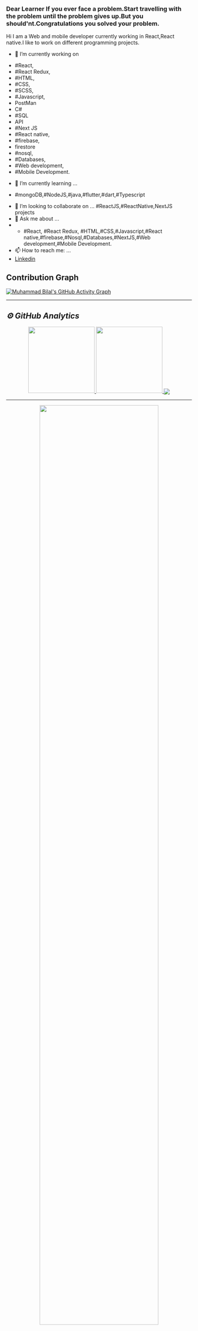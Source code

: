 ### Dear Learner If you ever face a problem.Start travelling with the problem until the problem gives up.But you should'nt.Congratulations you solved your problem.
<!--
**Muhammad-Bilal-7896/Muhammad-Bilal-7896** is a ✨ _special_ ✨ repository because its `README.md` (this file) appears on your GitHub profile.

Here are some ideas to get you started:

- 🔭 I’m currently working on #React,#React Redux,#HTML,#CSS,#Javascript,#React native,#firebase,#nosql,#Databases,#Web development,#Mobile Development.
- 🌱 I’m currently learning ...
- 👯 I’m looking to collaborate on ...
- 🤔 I’m looking for help with ...
- 💬 Ask me about ...
- 📫 How to reach me: ...
- 😄 Pronouns: ...
- ⚡ Fun fact: ...
-->
Hi I am a Web and mobile developer currently working in React,React native.I like to work on different programming projects.

- 🔭 I’m currently working on 
+ #React,
+ #React Redux,
+ #HTML,
+ #CSS,
+ #SCSS,
+ #Javascript,
+ PostMan
+ C#
+ #SQL
+ API
+ #Next JS
+ #React native,
+ #firebase,
+ firestore
+ #nosql,
+ #Databases,
+ #Web development,
+ #Mobile Development.
- 🌱 I’m currently learning ...
+ #mongoDB,#NodeJS,#java,#flutter,#dart,#Typescript
- 👯 I’m looking to collaborate on ...
 #ReactJS,#ReactNative,NextJS projects
- 💬 Ask me about ...
- + #React,
  #React Redux, #HTML,#CSS,#Javascript,#React native,#firebase,#Nosql,#Databases,#NextJS,#Web development,#Mobile Development.
- 📫 How to reach me: ...
- <a href="https://www.linkedin.com/in/muhammad-bilal-028843199/" >Linkedin</a>

## Contribution Graph

[![Muhammad Bilal's GitHub Activity Graph](https://activity-graph.herokuapp.com/graph?username=Muhammad-Bilal-7896&theme=xcode)](https://github.com/Muhammad-Bilal-7896)

<hr/>
<h2><i>⚙️ GitHub Analytics</i></h2>
<p align="center">
  <a href="https://github.com/Muhammad-Bilal-7896"><span>
    <img height="180em" src="https://github-readme-stats.vercel.app/api?username=Muhammad-Bilal-7896&count_private=true&show_icons=true&theme=radical&&include_all_commits=true"/>
    <img height="180em" src="https://github-readme-stats-eight-theta.vercel.app/api/top-langs/?username=Muhammad-Bilal-7896&hide=assembly,css&layout=compact&langs_count=10&theme=radical"/>
    <img align="center" src="https://github-profile-summary-cards.vercel.app/api/cards/profile-details?username=Muhammad-Bilal-7896&theme=dracula" />
    </span></a>
</p>
<hr>

<p align="center">
  <img width="80%" src="https://github-readme-streak-stats.herokuapp.com/?user=Muhammad-Bilal-7896&theme=radical&show_icons=true&locale=en&layout=demo&hide_border=true" />
</p>
<hr/>
<h2 align="centre">🏆 GitHub Profile Trophy:</h2>
<p align="center">
<a href="https://github.com/Muhammad-Bilal-7896">
  <img width=700 src="https://github-profile-trophy.vercel.app/?username=Muhammad-Bilal-7896&column=8&theme=onedark&no-frame=true&no-bg=true"/>
</a>
</p>
<hr>


<p align="center"> 
  Visitor count<br>
  <img src="https://profile-counter.glitch.me/Muhammad-Bilal-7896/count.svg" />
</p>

<h2>Some of Mine Responsive Sites</h2>
<ol>
 <li>
  <h3> A Property Website </h3>
  <p align="left">
   <a href="https://pharmapedia-pakistan-7896.web.app/" title="A Property Website Similar to Property24.com">LANDING page Similar to | <a href="https://www.property24.com/">Property24.com</a><a/><br/>
       <a href="https://pharmapedia-pakistan-7896.web.app/search" title="A Property Website Similar to Property24.com">SEARCH Page Similar to | <a href="https://www.property24.com/for-sale/gauteng/1">Property24.com</a> <a/><br/>
           <a href="https://pharmapedia-pakistan-7896.web.app/details" title="A Property Website Similar to property24.com">DETAILS Page Similar to | <a href="https://www.property24.com/for-sale/montana/pretoria/gauteng/3984/110175881?plId=845468&plt=2">Property24.com</a>  </a>
            <br/>
               <a href="https://pharmapedia-pakistan-7896.web.app/admin" title="A Property Website Similar to property24.com">ADMIN Page<a/>
            <a/>
</p>
 </li>
   <li>
  <h3> A Construction company website </h3>
  <p align="left">
   <a href="https://alumtec.ca/" title="A Construction Company Website">LANDING page <a/><br/>
   <a href="https://alumtec.ca/career" title="A Construction Company Website">CAREER page <a/><br/>
   <a href="https://alumtec.ca/about" title="A Construction Company Website">ABOUT US page <a/><br/>
   <a href="https://alumtec.ca/services" title="A Construction Company Website">SERVICES page <a/><br/>
   <a href="https://alumtec.ca/products" title="A Construction Company Website">PRODUCTS page <a/><br/>
   <a href="https://alumtec.ca/health" title="A Construction Company Website">HEALTH page <a/><br/>
   <a href="https://alumtec.ca/admin" title="A Construction Company Website">ADMIN page <a/><br/>
   <a href="https://alumtec.ca/contact" title="A Construction Company Website">CONTACT US page <a/><br/>
</p>
 </li> 
       <li>
  <h3> Category Selector </h3>
  <p align="left">
   <a href="https://simplesite88.web.app/" title="Category Selector">LANDING page <a/><br/>
    <a href="https://simplesite88.web.app/Products/bio-plus%C2%AEProcessComponents" title="Category Selector">Sub Category page <a/><br/>
    <a href="https://simplesite88.web.app/Products/bio-plus%C2%AEProcessComponents/ProcessHoseAssemblies&HoseFittings" title="Category Selector">Sub Sub Category page <a/><br/>
    <a href="https://simplesite88.web.app/Products/bio-plus%C2%AEProcessComponents/ProcessHoseAssemblies&HoseFittings/Requirements" title="Category Selector">Request Quote Page<a/><br/>
</p>
 </li> 
      <li>
  <h3> An OLX Clone Using React JS,Firebase and React Redux </h3>
  <p align="left">
   <a href="https://fastsellat.web.app/" title="OLX clone Using Firebase and React JS">OLX Clone<a/></br>
    <a href="https://github.com/Muhammad-Bilal-7896/olx-clone" title="Github Repository of OLX clone Using Firebase and React JS">GITHUB Repo of OLX clone<a/></br></br>
    Note: Please use your own firebase credentials while developing locally
</p>
 </li> 
</ol>
